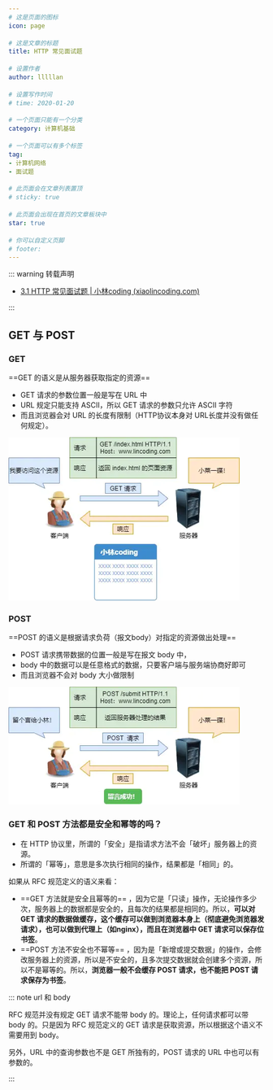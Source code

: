 ```yaml
---
# 这是页面的图标
icon: page

# 这是文章的标题
title: HTTP 常见面试题

# 设置作者
author: lllllan

# 设置写作时间
# time: 2020-01-20

# 一个页面只能有一个分类
category: 计算机基础

# 一个页面可以有多个标签
tag:
- 计算机网络
- 面试题

# 此页面会在文章列表置顶
# sticky: true

# 此页面会出现在首页的文章板块中
star: true

# 你可以自定义页脚
# footer: 
---
```




::: warning 转载声明

- [3.1 HTTP 常见面试题 | 小林coding (xiaolincoding.com)](https://xiaolincoding.com/network/2_http/http_interview.html)

:::



## GET 与 POST



### GET

==GET 的语义是从服务器获取指定的资源==

- GET 请求的参数位置一般是写在 URL 中
- URL 规定只能支持 ASCII，所以 GET 请求的参数只允许 ASCII 字符 
- 而且浏览器会对 URL 的长度有限制（HTTP协议本身对 URL长度并没有做任何规定）。

![GET 请求](README.assets/12-Get请求.png)



### POST

==POST 的语义是根据请求负荷（报文body）对指定的资源做出处理==

- POST 请求携带数据的位置一般是写在报文 body 中，
- body 中的数据可以是任意格式的数据，只要客户端与服务端协商好即可
- 而且浏览器不会对 body 大小做限制

![POST 请求](README.assets/13-Post请求.png)



### GET 和 POST 方法都是安全和幂等的吗？

- 在 HTTP 协议里，所谓的「安全」是指请求方法不会「破坏」服务器上的资源。
- 所谓的「幂等」，意思是多次执行相同的操作，结果都是「相同」的。



如果从 RFC 规范定义的语义来看：

- ==GET 方法就是安全且幂等的== ，因为它是「只读」操作，无论操作多少次，服务器上的数据都是安全的，且每次的结果都是相同的。所以，**可以对 GET 请求的数据做缓存，这个缓存可以做到浏览器本身上（彻底避免浏览器发请求），也可以做到代理上（如nginx），而且在浏览器中 GET 请求可以保存位书签**。
- ==POST 方法不安全也不幂等== ，因为是「新增或提交数据」的操作，会修改服务器上的资源，所以是不安全的，且多次提交数据就会创建多个资源，所以不是幂等的。所以，**浏览器一般不会缓存 POST 请求，也不能把 POST 请求保存为书签**。





::: note url 和 body

RFC 规范并没有规定 GET 请求不能带 body 的。理论上，任何请求都可以带 body 的。只是因为 RFC 规范定义的 GET 请求是获取资源，所以根据这个语义不需要用到 body。

另外，URL 中的查询参数也不是 GET 所独有的，POST 请求的 URL 中也可以有参数的。

:::
